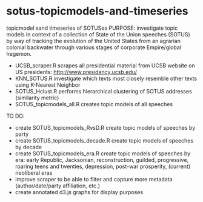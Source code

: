 sotus-topicmodels-and-timeseries
================================

topicmodel sand timeseries of SOTUSes
PURPOSE: investigate topic models in context of a collection of State of the Union speeches (SOTUS) by way of tracking the evolution of the United States from an agrarian colonial backwater through various stages of corporate Empire/global hegemon.


  * UCSB_scraper.R scrapes all presidential material from UCSB website on US presidents: http://www.presidency.ucsb.edu/
  * KNN_SOTUS.R 	                investigate which texts most closely resemble other texts using K-Nearest Neighbor
  * SOTUS_Hclust.R                performs hierarchical clustering of SOTUS addresses (similarity metric)
  * SOTUS_topicmodels_all.R 	    creates topic models of all speeches
	
TO DO:
  * create SOTUS_topicmodels_RvsD.R      create topic models of speeches by party
  * create SOTUS_topicmodels_decade.R    create topic models of speeches by decade
  * create SOTUS_topicmodels_era.R       create topic models of speeches by era: early Republic, Jacksonian,     reconstruction, guilded, progressive, roaring teens and twenties, depression, post-war prosperity, (current) neoliberal eras
  * improve scraper to be able to filter and capture more metadata (author/date/party affiliation, etc.)
  * create annotated d3.js graphs for display purposes

	                               
	                               
	                             
	                               
	                               
